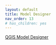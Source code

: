 ```yaml
---
layout: default
title: Model Designer
nav_order: 13
# has_children: yes
---
```


[QGIS Model Designer](https://docs.qgis.org/3.34/en/docs/user_manual/processing/modeler.html)